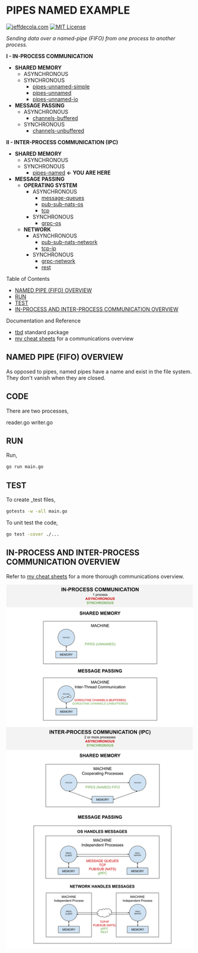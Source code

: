 # PIPES NAMED EXAMPLE

[![jeffdecola.com](https://img.shields.io/badge/website-jeffdecola.com-blue)](https://jeffdecola.com)
[![MIT License](https://img.shields.io/:license-mit-blue.svg)](https://jeffdecola.mit-license.org)

_Sending data over a named-pipe (FIFO) from one process to another process._

**I - IN-PROCESS COMMUNICATION**

* **SHARED MEMORY**
  * ASYNCHRONOUS
  * SYNCHRONOUS
    * [pipes-unnamed-simple](https://github.com/JeffDeCola/my-go-examples/tree/master/in-process-communication/shared-memory/synchronous/pipes-unnamed-simple)
    * [pipes-unnamed](https://github.com/JeffDeCola/my-go-examples/tree/master/in-process-communication/shared-memory/synchronous/pipes-unnamed)
    * [pipes-unnamed-io](https://github.com/JeffDeCola/my-go-examples/tree/master/in-process-communication/shared-memory/synchronous/pipes-unnamed-io)
* **MESSAGE PASSING**
  * ASYNCHRONOUS
    * [channels-buffered](https://github.com/JeffDeCola/my-go-examples/tree/master/in-process-communication/message-passing/asynchronous/channels-buffered)
  * SYNCHRONOUS
    * [channels-unbuffered](https://github.com/JeffDeCola/my-go-examples/tree/master/in-process-communication/message-passing/synchronous/channels-unbuffered)

**II - INTER-PROCESS COMMUNICATION (IPC)**

* **SHARED MEMORY**
  * ASYNCHRONOUS
  * SYNCHRONOUS
    * [pipes-named](https://github.com/JeffDeCola/my-go-examples/tree/master/inter-process-communication-ipc/shared-memory/synchronous/pipes-named)
      **<- YOU ARE HERE**
* **MESSAGE PASSING**
  * **OPERATING SYSTEM**
    * ASYNCHRONOUS
      * [message-queues](https://github.com/JeffDeCola/my-go-examples/tree/master/inter-process-communication-ipc/message-passing/operating-system/asynchronous/message-queues)
      * [pub-sub-nats-os](https://github.com/JeffDeCola/my-go-examples/tree/master/inter-process-communication-ipc/message-passing/operating-system/asynchronous/pub-sub-nats-os)
      * [tcp](https://github.com/JeffDeCola/my-go-examples/tree/master/inter-process-communication-ipc/message-passing/operating-system/asynchronous/tcp)
    * SYNCHRONOUS
      * [grpc-os](https://github.com/JeffDeCola/my-go-examples/tree/master/inter-process-communication-ipc/message-passing/operating-system/synchronous/grpc-os)
  * **NETWORK**
    * ASYNCHRONOUS
      * [pub-sub-nats-network](https://github.com/JeffDeCola/my-go-examples/tree/master/inter-process-communication-ipc/message-passing/network/asynchronous/pub-sub-nats-network)
      * [tcp-ip](https://github.com/JeffDeCola/my-go-examples/tree/master/inter-process-communication-ipc/message-passing/network/asynchronous/tcp-ip)
    * SYNCHRONOUS
      * [grpc-network](https://github.com/JeffDeCola/my-go-examples/tree/master/inter-process-communication-ipc/message-passing/network/synchronous/grpc-network)
      * [rest](https://github.com/JeffDeCola/my-go-examples/tree/master/inter-process-communication-ipc/message-passing/network/synchronous/rest)

Table of Contents

* [NAMED PIPE (FIFO) OVERVIEW](https://github.com/JeffDeCola/my-go-examples/tree/master/inter-process-communication-ipc/shared-memory/synchronous/pipes-named#named-pipe-fifo-overview)
* [RUN](https://github.com/JeffDeCola/my-go-examples/tree/master/inter-process-communication-ipc/shared-memory/synchronous/pipes-named#run)
* [TEST](https://github.com/JeffDeCola/my-go-examples/tree/master/inter-process-communication-ipc/shared-memory/synchronous/pipes-named#test)
* [IN-PROCESS AND INTER-PROCESS COMMUNICATION OVERVIEW](https://github.com/JeffDeCola/my-go-examples/tree/master/inter-process-communication-ipc/shared-memory/synchronous/pipes-named#in-process-and-inter-process-communication-overview)

Documentation and Reference

* [tbd](https://pkg.go.dev/std)
  standard package
* [my cheat sheets](https://github.com/JeffDeCola/my-cheat-sheets/tree/master/software/development/software-architectures/communication/in-process-and-inter-process-communications-ipc-overview-cheat-sheet)
  for a communications overview

## NAMED PIPE (FIFO) OVERVIEW

As opposed to pipes, named pipes have a name and exist in the file system.  They
don't vanish when they are closed.

## CODE

There are two processes,

reader.go writer.go

## RUN

Run,

```bash
go run main.go
```

## TEST

To create _test files,

```bash
gotests -w -all main.go
```

To unit test the code,

```bash
go test -cover ./...
```

## IN-PROCESS AND INTER-PROCESS COMMUNICATION OVERVIEW

Refer to
[my cheat sheets](https://github.com/JeffDeCola/my-cheat-sheets/tree/master/software/development/software-architectures/communication/in-process-and-inter-process-communications-ipc-overview-cheat-sheet)
for a more thorough communications overview.

![IMAGE - communication-in-process-and-inter-process - IMAGE](https://github.com/JeffDeCola/my-cheat-sheets/blob/master/docs/pics/software/development/communication-in-process-and-inter-process.svg?raw=true)

